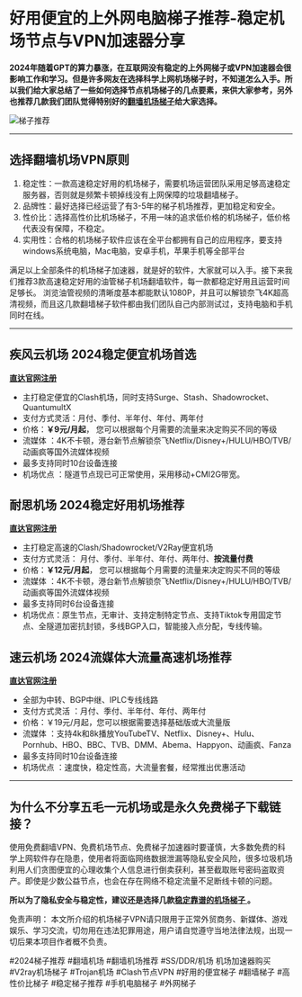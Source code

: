 # 好用便宜的上外网电脑梯子推荐-稳定机场节点与VPN加速器分享

**2024年随着GPT的算力暴涨，在互联网没有稳定的上外网梯子或VPN加速器会很影响工作和学习。但是许多网友在选择科学上网机场梯子时，不知道怎么入手。所以我们给大家总结了一些如何选择节点机场梯子的几点要素，来供大家参考，另外也推荐几款我们团队觉得特别好的[翻墙机场梯子](https://github.com/AlipJJ/Top5)给大家选择。**

![梯子推荐](https://github.com/VPN-CN/SSR_V2Ray/assets/156046824/cdfcc263-7a2d-4c6a-bcb5-05b91fcef244)


---

## 选择翻墙机场VPN原则

1. 稳定性：一款高速稳定好用的机场梯子，需要机场运营团队采用足够高速稳定服务器，否则就是频繁卡顿掉线没有上网保障的垃圾翻墙梯子。 
2. 品牌性：最好选择已经运营了有3-5年的梯子机场推荐，更加稳定和安全。 
3. 性价比：选择高性价比机场梯子，不用一味的追求低价格的机场梯子，低价格代表没有保障，不稳定。 
4. 实用性：合格的机场梯子软件应该在全平台都拥有自己的应用程序，要支持windows系统电脑，Mac电脑，安卓手机，苹果手机等全部平台

满足以上全部条件的机场梯子加速器，就是好的软件，大家就可以入手。接下来我们推荐3款高速稳定好用的油管梯子机场翻墙软件，每一款都稳定好用且运营时间足够长。 浏览油管视频的清晰度基本都能默认1080P，并且可以解锁奈飞4K超高清视频，而且这几款翻墙梯子软件都由我们团队自己内部测试过，支持电脑和手机同时在线。

---
## 疾风云机场 2024稳定便宜机场首选

[**直达官网注册**](https://go.51tz.cc/jfcloud)

* 主打稳定便宜的Clash机场，同时支持Surge、Stash、Shadowrocket、QuantumultX
* 支付方式灵活：月付、季付、半年付、年付、两年付
* 价格：**￥9元/月起**， 您可以根据每个月需要的流量来决定购买不同的等级
* 流媒体 ：4K不卡顿，港台新节点解锁奈飞Netflix/Disney+/HULU/HBO/TVB/动画疯等国外流媒体视频
* 最多支持同时10台设备连接
* 机场优点 ：隧道节点现已可正常使用，采用移动+CMI2G带宽。

## 耐思机场 2024稳定好用机场推荐

[**直达官网注册**](https://go.51tz.cc/nicecloud)

* 主打稳定高速的Clash/Shadowrocket/V2Ray便宜机场
* 支付方式灵活： 月付、季付、半年付、年付、两年付、**按流量付费**
* 价格：**￥12元/月起**， 您可以根据每个月需要的流量来决定购买不同的等级
* 流媒体 ：4K不卡顿，港台新节点解锁奈飞Netflix/Disney+/HULU/HBO/TVB/动画疯等国外流媒体视频
* 最多支持同时6台设备连接
* 机场优点：原生节点，无审计、支持定制特定节点、支持Tiktok专用固定节点、全隧道加密抗封锁，多线BGP入口，智能接入点分配，专线传输。

## 速云机场 2024流媒体大流量高速机场推荐

[**直达官网注册**](https://go.51tz.cc/sycloud)

* 全部为中转、BGP中继、IPLC专线线路
* 支付方式灵活 ：月付、季付、半年付、年付、两年付
* 价格：￥19元/月起，您可以根据需要选择基础版或大流量版
* 流媒体 ：支持4k和8k播放YouTubeTV、Netflix、Disney+、Hulu、Pornhub、HBO、BBC、TVB、DMM、Abema、Happyon、动画疯、Fanza
* 最多支持同时10台设备连接
* 机场优点 ：速度快，稳定性高，大流量套餐，经常推出优惠活动

---

## 为什么不分享五毛一元机场或是永久免费梯子下载链接？

使用免费翻墙VPN、免费机场节点、免费梯子加速器时要谨慎，大多数免费的科学上网软件存在隐患，使用者将面临网络数据泄漏等隐私安全风险，很多垃圾机场利用人们贪图便宜的心理收集个人信息进行倒卖获利，甚至截取账号密码盗取资产。即使是少数公益节点，也会在存在网络不稳定流量不足断线卡顿的问题。

**所以为了隐私安全与稳定性，建议还是选择几款[稳定靠谱的机场梯子 ](https://reactchina.sxlcdn.com/t/topic/40257)。**

免责声明： 本文所介绍的机场梯子VPN请只限用于正常外贸商务、新媒体、游戏娱乐、学习交流，切勿用在违法犯罪用途，用户请自觉遵守当地法律法规，出现一切后果本项目作者概不负责。

#2024梯子推荐 #翻墙机场 #翻墙机场推荐 #SS/DDR/机场 机场加速器购买 #V2ray机场梯子 #Trojan机场 #Clash节点VPN #好用的便宜梯子 #翻墙梯子 #高性价比梯子 #稳定梯子推荐 #手机电脑梯子 #外网梯子
